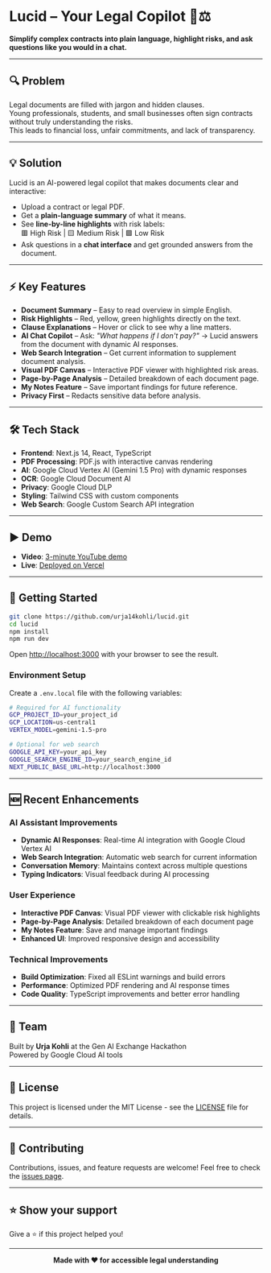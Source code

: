 # Lucid – Your Legal Copilot 📄⚖️

**Simplify complex contracts into plain language, highlight risks, and ask questions like you would in a chat.**

---

## 🔍 Problem

Legal documents are filled with jargon and hidden clauses.  
Young professionals, students, and small businesses often sign contracts without truly understanding the risks.  
This leads to financial loss, unfair commitments, and lack of transparency.

---

## 💡 Solution

Lucid is an AI-powered legal copilot that makes documents clear and interactive:

- Upload a contract or legal PDF.
- Get a **plain-language summary** of what it means.
- See **line-by-line highlights** with risk labels:  
  🟥 High Risk | 🟨 Medium Risk | 🟩 Low Risk
- Ask questions in a **chat interface** and get grounded answers from the document.

---

## ⚡ Key Features

- **Document Summary** – Easy to read overview in simple English.
- **Risk Highlights** – Red, yellow, green highlights directly on the text.
- **Clause Explanations** – Hover or click to see why a line matters.
- **AI Chat Copilot** – Ask: _"What happens if I don't pay?"_ → Lucid answers from the document with dynamic AI responses.
- **Web Search Integration** – Get current information to supplement document analysis.
- **Visual PDF Canvas** – Interactive PDF viewer with highlighted risk areas.
- **Page-by-Page Analysis** – Detailed breakdown of each document page.
- **My Notes Feature** – Save important findings for future reference.
- **Privacy First** – Redacts sensitive data before analysis.

---

## 🛠️ Tech Stack

- **Frontend**: Next.js 14, React, TypeScript
- **PDF Processing**: PDF.js with interactive canvas rendering
- **AI**: Google Cloud Vertex AI (Gemini 1.5 Pro) with dynamic responses
- **OCR**: Google Cloud Document AI
- **Privacy**: Google Cloud DLP
- **Styling**: Tailwind CSS with custom components
- **Web Search**: Google Custom Search API integration

---

## ▶️ Demo

- **Video**: [3-minute YouTube demo](https://youtube.com/)
- **Live**: [Deployed on Vercel](https://lucid.vercel.app/)

---

## 🚀 Getting Started

```bash
git clone https://github.com/urja14kohli/lucid.git
cd lucid
npm install
npm run dev
```

Open [http://localhost:3000](http://localhost:3000) with your browser to see the result.

### Environment Setup

Create a `.env.local` file with the following variables:

```bash
# Required for AI functionality
GCP_PROJECT_ID=your_project_id
GCP_LOCATION=us-central1
VERTEX_MODEL=gemini-1.5-pro

# Optional for web search
GOOGLE_API_KEY=your_api_key
GOOGLE_SEARCH_ENGINE_ID=your_search_engine_id
NEXT_PUBLIC_BASE_URL=http://localhost:3000
```

---

## 🆕 Recent Enhancements

### AI Assistant Improvements
- **Dynamic AI Responses**: Real-time AI integration with Google Cloud Vertex AI
- **Web Search Integration**: Automatic web search for current information
- **Conversation Memory**: Maintains context across multiple questions
- **Typing Indicators**: Visual feedback during AI processing

### User Experience
- **Interactive PDF Canvas**: Visual PDF viewer with clickable risk highlights
- **Page-by-Page Analysis**: Detailed breakdown of each document page
- **My Notes Feature**: Save and manage important findings
- **Enhanced UI**: Improved responsive design and accessibility

### Technical Improvements
- **Build Optimization**: Fixed all ESLint warnings and build errors
- **Performance**: Optimized PDF rendering and AI response times
- **Code Quality**: TypeScript improvements and better error handling

---

## 👥 Team

Built by **Urja Kohli** at the Gen AI Exchange Hackathon  
Powered by Google Cloud AI tools

---

## 📄 License

This project is licensed under the MIT License - see the [LICENSE](LICENSE) file for details.

---

## 🤝 Contributing

Contributions, issues, and feature requests are welcome! Feel free to check the [issues page](https://github.com/urja14kohli/lucid/issues).

---

## ⭐ Show your support

Give a ⭐️ if this project helped you!

---

<div align="center">
  <strong>Made with ❤️ for accessible legal understanding</strong>
</div>
